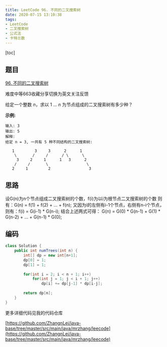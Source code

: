 ```yaml
---
title: LeetCode 96. 不同的二叉搜索树
date: 2020-07-15 13:10:38
tags:
- LeetCode
- 二叉搜索树
- 公式法
- 卡特兰数
---
```


[toc]

## 题目

 [96. 不同的二叉搜索树](https://leetcode-cn.com/problems/unique-binary-search-trees/)

难度中等663收藏分享切换为英文关注反馈

给定一个整数 *n*，求以 1 ... *n* 为节点组成的二叉搜索树有多少种？

**示例:**

```
输入: 3
输出: 5
解释:
给定 n = 3, 一共有 5 种不同结构的二叉搜索树:

   1         3     3      2      1
    \       /     /      / \      \
     3     2     1      1   3      2
    /     /       \                 \
   2     1         2                 3
```

## 思路

设G(n)为n个节点组成二叉搜索树的个数，f(i)为以i为根节点二叉搜索树的个数
则有：G(n) = f(1) + f(2) + ... + f(n);
又因为i的左侧有i-1个节点，右侧有n-i个节点，
则有：f(i) = G(i-1) * G(n-i);
结合上述两式可得：
G(n) = G(0) * G(n-1) + G(1) * G(n-2) + ... + G(n-1) * G(0);

## 编码

```java
class Solution {
    public int numTrees(int n) {
        int[] dp = new int[n+1];
        dp[0] = 1;
        dp[1] = 1;
        
        for(int i = 2; i < n + 1; i++)
            for(int j = 1; j < i + 1; j++) 
                dp[i] += dp[j-1] * dp[i-j];
        
        return dp[n];
    }
}
```



更多详细代码见我的代码仓库

[https://github.com/ZhangnLei/java-base/tree/master/src/main/java/mrzhang/leecode](https://github.com/ZhangnLei/java-base/tree/master/src/main/java/mrzhang/leecode)